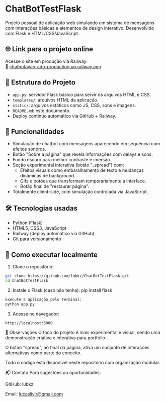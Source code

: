 # ChatBotTestFlask

Projeto pessoal de aplicação web simulando um sistema de mensagens com interações básicas e elementos de design interativo. Desenvolvido com Flask e HTML/CSS/JavaScript.

## 🌐 Link para o projeto online

Acesse o site em produção via Railway:  
🔗 [chatbotavan-ado-production.up.railway.app](https://chatbotavan-ado-production.up.railway.app)

## 📁 Estrutura do Projeto

- `app.py`: servidor Flask básico para servir os arquivos HTML e CSS.
- `templates/`: arquivos HTML da aplicação.
- `static/`: arquivos estáticos como JS, CSS, sons e imagens.
- `README.md`: este documento.
- Deploy contínuo automático via GitHub + Railway.

## 🧠 Funcionalidades

- Simulação de chatbot com mensagens aparecendo em sequência com efeitos sonoros.
- Botão "Sobre a página" que revela informações com delays e sons.
- Fundo escuro para melhor contraste e imersão.
- Seção experimental interativa (botão "_spread") com:
  - Efeitos visuais como embaralhamento de texto e mudanças dinâmicas de background.
  - Gifs e botões que transformam temporariamente a interface.
  - Botão final de "restaurar página".
- Totalmente client-side, com simulação controlada via JavaScript.

## 🛠️ Tecnologias usadas

- Python (Flask)
- HTML5, CSS3, JavaScript
- Railway (deploy automático via GitHub)
- Git para versionamento

## 🚀 Como executar localmente

1. Clone o repositório:

```bash
git clone https://github.com/lubkz/ChatBotTestFlask.git
cd ChatBotTestFlask
```

2. Instale o Flask (caso não tenha):
pip install flask

```bash
Execute a aplicação pelo terminal:
python app.py
```
3. Acesse no navegador:

```bash
http://localhost:5000
```

👀 Observações
O foco do projeto é mais experimental e visual, sendo uma demonstração criativa e interativa para portfolio.

O botão "spread", ao final da página, ativa um conjunto de interações alternativas como parte do conceito.

Todo o código está disponível neste repositório com organização modular.

📬 Contato
Para sugestões ou oportunidades:

GitHub: lubkz

Email: lucaslivir@gmail.com
